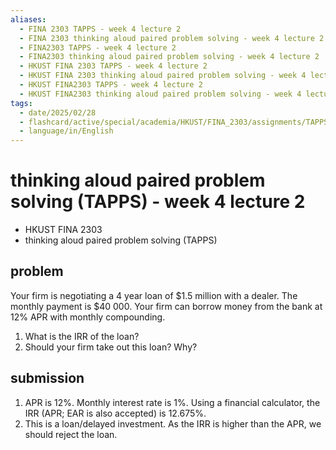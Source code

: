 ```yaml
---
aliases:
  - FINA 2303 TAPPS - week 4 lecture 2
  - FINA 2303 thinking aloud paired problem solving - week 4 lecture 2
  - FINA2303 TAPPS - week 4 lecture 2
  - FINA2303 thinking aloud paired problem solving - week 4 lecture 2
  - HKUST FINA 2303 TAPPS - week 4 lecture 2
  - HKUST FINA 2303 thinking aloud paired problem solving - week 4 lecture 2
  - HKUST FINA2303 TAPPS - week 4 lecture 2
  - HKUST FINA2303 thinking aloud paired problem solving - week 4 lecture 2
tags:
  - date/2025/02/28
  - flashcard/active/special/academia/HKUST/FINA_2303/assignments/TAPPS/week_3_lecture_2
  - language/in/English
---
```


# thinking aloud paired problem solving (TAPPS) - week 4 lecture 2

- HKUST FINA 2303
- thinking aloud paired problem solving (TAPPS)

## problem

Your firm is negotiating a 4 year loan of \$1.5 million with a dealer. The monthly payment is \$40&nbsp;000. Your firm can borrow money from the bank at 12% APR with monthly compounding.

1. What is the IRR of the loan?
2. Should your firm take out this loan? Why?

## submission

1. APR is 12%. Monthly interest rate is 1%. Using a financial calculator, the IRR \(APR; EAR is also accepted\) is 12.675%.
2. This is a loan/delayed investment. As the IRR is higher than the APR, we should reject the loan.
